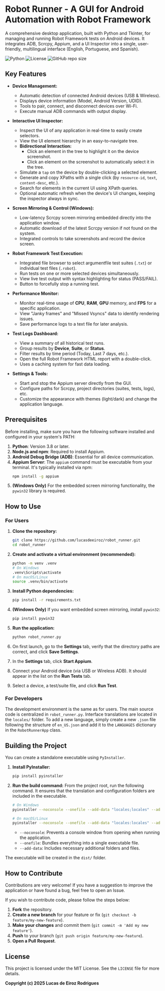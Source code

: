 # Robot Runner - A GUI for Android Automation with Robot Framework

A comprehensive desktop application, built with Python and Tkinter, for managing and running Robot Framework tests on Android devices. It integrates ADB, Scrcpy, Appium, and a UI Inspector into a single, user-friendly, multilingual interface (English, Portuguese, and Spanish).

![Python](https://img.shields.io/badge/python-3.8+-blue.svg)
![License](https://img.shields.io/github/license/lucasdeeiroz/robot_runner)
![GitHub repo size](https://img.shields.io/github/repo-size/lucasdeeiroz/robot_runner)

<!-- Add a GIF demonstrating the application here -->
<!-- <p align="center">
  <img src="path/to/your/demo.gif" alt="Robot Runner Demo" width="800"/>
</p> -->

## Key Features

*   **Device Management:**
    *   Automatic detection of connected Android devices (USB & Wireless).
    *   Displays device information (Model, Android Version, UDID).
    *   Tools to pair, connect, and disconnect devices over Wi-Fi.
    *   Execute manual ADB commands with output display.

*   **Interactive UI Inspector:**
    *   Inspect the UI of any application in real-time to easily create selectors.
    *   View the UI element hierarchy in an easy-to-navigate tree.
    *   **Bidirectional Interaction:**
        *   Click an element in the tree to highlight it on the device screenshot.
        *   Click an element on the screenshot to automatically select it in the tree.
    *   Simulate a `tap` on the device by double-clicking a selected element.
    *   Generate and copy XPaths with a single click (by `resource-id`, `text`, `content-desc`, etc.).
    *   Search for elements in the current UI using XPath queries.
    *   Optional automatic refresh when the device's UI changes, keeping the inspector always in sync.

*   **Screen Mirroring & Control (Windows):**
    *   Low-latency Scrcpy screen mirroring embedded directly into the application window.
    *   Automatic download of the latest Scrcpy version if not found on the system.
    *   Integrated controls to take screenshots and record the device screen.

*   **Robot Framework Test Execution:**
    *   Integrated file browser to select argumentfile test suites (`.txt`) or individual test files (`.robot`).
    *   Run tests on one or more selected devices simultaneously.
    *   View live test output with syntax highlighting for status (PASS/FAIL).
    *   Button to forcefully stop a running test.

*   **Performance Monitor:**
    *   Monitor real-time usage of **CPU**, **RAM**, **GPU** memory, and **FPS** for a specific application.
    *   View "Janky frames" and "Missed Vsyncs" data to identify rendering issues.
    *   Save performance logs to a text file for later analysis.

*   **Test Logs Dashboard:**
    *   View a summary of all historical test runs.
    *   Group results by **Device**, **Suite**, or **Status**.
    *   Filter results by time period (Today, Last 7 days, etc.).
    *   Open the full Robot Framework HTML report with a double-click.
    *   Uses a caching system for fast data loading.

*   **Settings & Tools:**
    *   Start and stop the Appium server directly from the GUI.
    *   Configure paths for Scrcpy, project directories (suites, tests, logs), etc.
    *   Customize the appearance with themes (light/dark) and change the application language.

## Prerequisites

Before installing, make sure you have the following software installed and configured in your system's PATH:

1.  **Python**: Version 3.8 or later.
2.  **Node.js and npm**: Required to install Appium.
3.  **Android Debug Bridge (ADB)**: Essential for all device communication.
4.  **Appium Server**: The `appium` command must be executable from your terminal. It's typically installed via npm:
    ```sh
    npm install -g appium
    ```
5.  **(Windows Only)** For the embedded screen mirroring functionality, the `pywin32` library is required.

## How to Use

### For Users

1.  **Clone the repository:**
    ```sh
    git clone https://github.com/lucasdeeiroz/robot_runner.git
    cd robot_runner
    ```

2.  **Create and activate a virtual environment (recommended):**
    ```sh
    python -m venv .venv
    # On Windows
    .venv\Scripts\activate
    # On macOS/Linux
    source .venv/bin/activate
    ```

3.  **Install Python dependencies:**
    ```sh
    pip install -r requirements.txt
    ```

4.  **(Windows Only)** If you want embedded screen mirroring, install `pywin32`:
    ```sh
    pip install pywin32
    ```

5.  **Run the application:**
    ```sh
    python robot_runner.py
    ```

6.  On first launch, go to the **Settings** tab, verify that the directory paths are correct, and click **Save Settings**.

7.  In the **Settings** tab, click **Start Appium**.

8.  Connect your Android device (via USB or Wireless ADB). It should appear in the list on the **Run Tests** tab.

9.  Select a device, a test/suite file, and click **Run Test**.

### For Developers

The development environment is the same as for users. The main source code is centralized in `robot_runner.py`. Interface translations are located in the `locales/` folder. To add a new language, simply create a new `.json` file following the structure of `en_US.json` and add it to the `LANGUAGES` dictionary in the `RobotRunnerApp` class.

## Building the Project

You can create a standalone executable using `PyInstaller`.

1.  **Install PyInstaller:**
    ```sh
    pip install pyinstaller
    ```

2.  **Run the build command:**
    From the project root, run the following command. It ensures that the translation and configuration folders are included in the executable.
    ```sh
    # On Windows
    pyinstaller --noconsole --onefile --add-data "locales;locales" --add-data "config;config" robot_runner.py

    # On macOS/Linux
    pyinstaller --noconsole --onefile --add-data "locales:locales" --add-data "config:config" robot_runner.py
    ```
    *   `--noconsole`: Prevents a console window from opening when running the application.
    *   `--onefile`: Bundles everything into a single executable file.
    *   `--add-data`: Includes necessary additional folders and files.

The executable will be created in the `dist/` folder.

## How to Contribute

Contributions are very welcome! If you have a suggestion to improve the application or have found a bug, feel free to open an Issue.

If you wish to contribute code, please follow the steps below:

1.  **Fork** the repository.
2.  **Create a new branch** for your feature or fix (`git checkout -b feature/my-new-feature`).
3.  **Make your changes** and commit them (`git commit -m 'Add my new feature'`).
4.  **Push** to your branch (`git push origin feature/my-new-feature`).
5.  **Open a Pull Request**.

## License

This project is licensed under the MIT License. See the `LICENSE` file for more details.

**Copyright (c) 2025 Lucas de Eiroz Rodrigues**
